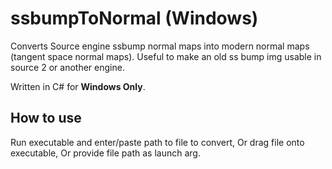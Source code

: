 # ssbumpToNormal (Windows)
Converts Source engine ssbump normal maps into modern normal maps (tangent space normal maps). Useful to make an old ss bump img usable in source 2 or another engine.

Written in C# for **Windows Only**.

## How to use
Run executable and enter/paste path to file to convert, Or drag file onto executable, Or provide file path as launch arg.
